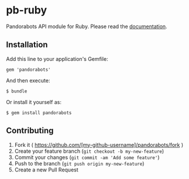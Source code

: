 # pb-ruby

Pandorabots API module for Ruby. Please read the [documentation](http://developer.pandorabots.com/docs).

## Installation

Add this line to your application's Gemfile:

    gem 'pandorabots'

And then execute:

    $ bundle

Or install it yourself as:

    $ gem install pandorabots

## Contributing

1. Fork it ( https://github.com/[my-github-username]/pandorabots/fork )
2. Create your feature branch (`git checkout -b my-new-feature`)
3. Commit your changes (`git commit -am 'Add some feature'`)
4. Push to the branch (`git push origin my-new-feature`)
5. Create a new Pull Request

